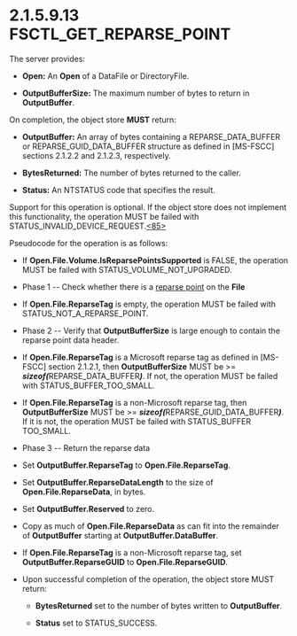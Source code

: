 <html dir="LTR" xmlns:mshelp="http://msdn.microsoft.com/mshelp" xmlns:ddue="http://ddue.schemas.microsoft.com/authoring/2003/5" xmlns:xlink="http://www.w3.org/1999/xlink" xmlns:tool="http://www.microsoft.com/tooltip">
    <head>
        <meta http-equiv="Content-Type" content="text/html; CHARSET=utf-8"></meta>
        <meta name="save" content="history"></meta>
        <title>2.1.5.9.13 FSCTL_GET_REPARSE_POINT</title>
        <xml>
            <mshelp:toctitle title="2.1.5.9.13 FSCTL_GET_REPARSE_POINT"></mshelp:toctitle>
            <mshelp:rltitle title="[MS-FSA]: FSCTL_GET_REPARSE_POINT"></mshelp:rltitle>
            <mshelp:keyword index="A" term="a4942f57-dfa2-4852-a971-db1b8ad37150"></mshelp:keyword>
            <mshelp:attr name="DCSext.ContentType" value="open specification"></mshelp:attr>
            <mshelp:attr name="AssetID" value="a4942f57-dfa2-4852-a971-db1b8ad37150"></mshelp:attr>
            <mshelp:attr name="TopicType" value="kbRef"></mshelp:attr>
            <mshelp:attr name="DCSext.Title" value="[MS-FSA]: FSCTL_GET_REPARSE_POINT" />
        </xml>
    </head>
    <body>
        <div id="header">
            <h1 class="heading">2.1.5.9.13 FSCTL_GET_REPARSE_POINT</h1>
        </div>
        <div id="mainSection">
            <div id="mainBody">
                <div id="allHistory" class="saveHistory"></div>
                <div id="sectionSection0" class="section" name="collapseableSection">
                    

<p>The server provides:</p>

<ul><li><p><span><span> 
</span></span><b>Open:</b> An <b>Open</b> of a DataFile or DirectoryFile.</p>

</li><li><p><span><span> 
</span></span><b>OutputBufferSize:</b> The maximum number of bytes to return in
<b>OutputBuffer</b>.</p>

</li></ul><p>On completion, the object store <b>MUST</b> return:</p>

<ul><li><p><span><span> 
</span></span><b>OutputBuffer:</b> An array of bytes containing a
REPARSE_DATA_BUFFER or REPARSE_GUID_DATA_BUFFER structure as defined in <mshelp:link keywords="efbfe127-73ad-4140-9967-ec6500e66d5e" tabindex="0">[MS-FSCC]</mshelp:link>
sections <mshelp:link keywords="c3a420cb-8a72-4adf-87e8-eee95379d78f" tabindex="0">2.1.2.2</mshelp:link>
and <mshelp:link keywords="a4d08374-0e92-43e2-8f88-88b94112f070" tabindex="0">2.1.2.3</mshelp:link>,
respectively.</p>

</li><li><p><span><span> 
</span></span><b>BytesReturned:</b> The number of bytes returned to the caller.</p>

</li><li><p><span><span> 
</span></span><b>Status:</b> An NTSTATUS code that specifies the result.</p>

</li></ul><p>Support for this operation is optional. If the object store
does not implement this functionality, the operation MUST be failed with
STATUS_INVALID_DEVICE_REQUEST.<a id="Appendix_A_Target_85"></a><a href="4e3695bd-7574-4f24-a223-b4679c065b63.md#Appendix_A_85" aria-label="Product behavior note 85">&lt;85&gt;</a></p>

<p>Pseudocode for the operation is as follows:</p>

<ul><li><p><span><span> 
</span></span>If <b>Open.File.Volume.IsReparsePointsSupported</b> is FALSE, the
operation MUST be failed with STATUS_VOLUME_NOT_UPGRADED.</p>

</li><li><p><span><span> 
</span></span>Phase 1 -- Check whether there is a <a href="682f0f59-385c-4351-b81a-3b234f53db03.md#gt_4fed0b53-5fc8-4818-886f-93d87f3035e1">reparse point</a> on the <b>File</b></p>

</li><li><p><span><span> 
</span></span>If <b>Open.File.ReparseTag</b> is empty, the operation MUST be
failed with STATUS_NOT_A_REPARSE_POINT.</p>

</li><li><p><span><span> 
</span></span>Phase 2 -- Verify that <b>OutputBufferSize</b> is large enough to
contain the reparse point data header.</p>

</li><li><p><span><span> 
</span></span>If <b>Open.File.ReparseTag</b> is a Microsoft reparse tag as
defined in [MS-FSCC] section <mshelp:link keywords="c8e77b37-3909-4fe6-a4ea-2b9d423b1ee4" tabindex="0">2.1.2.1</mshelp:link>,
then <b>OutputBufferSize</b> MUST be &gt;= <b><i>sizeof(</i></b>REPARSE_DATA_BUFFER<b><i>)</i></b>.
If not, the operation MUST be failed with STATUS_BUFFER_TOO_SMALL.</p>

</li><li><p><span><span> 
</span></span>If <b>Open.File.ReparseTag</b> is a non-Microsoft reparse tag,
then <b>OutputBufferSize</b> MUST be &gt;= <b><i>sizeof(</i></b>REPARSE_GUID_DATA_BUFFER<b><i>)</i></b>.
If it is not, the operation MUST be failed with STATUS_BUFFER TOO_SMALL.</p>

</li><li><p><span><span> 
</span></span>Phase 3 -- Return the reparse data</p>

</li><li><p><span><span> 
</span></span>Set <b>OutputBuffer.ReparseTag</b> to <b>Open.File.ReparseTag</b>.</p>

</li><li><p><span><span> 
</span></span>Set <b>OutputBuffer.ReparseDataLength</b> to the size of <b>Open.File.ReparseData</b>,
in bytes.</p>

</li><li><p><span><span> 
</span></span>Set <b>OutputBuffer.Reserved</b> to zero.</p>

</li><li><p><span><span> 
</span></span>Copy as much of <b>Open.File.ReparseData</b> as can fit into the
remainder of <b>OutputBuffer</b> starting at <b>OutputBuffer.DataBuffer</b>.</p>

</li><li><p><span><span> 
</span></span>If <b>Open.File.ReparseTag</b> is a non-Microsoft reparse tag,
set <b>OutputBuffer.ReparseGUID</b> to <b>Open.File.ReparseGUID</b>.</p>

</li><li><p><span><span> 
</span></span>Upon successful completion of the operation, the object store
MUST return:</p>

<ul><li><p><span><span>  </span></span><b>BytesReturned</b>
set to the number of bytes written to <b>OutputBuffer</b>.</p>

</li><li><p><span><span>  </span></span><b>Status</b>
set to STATUS_SUCCESS.</p>

</li></ul></li></ul>
                </div>
            </div>
        </div>
    </body>
</html>